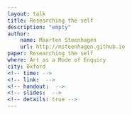```yaml
---
layout: talk
title: Researching the self
description: "empty"
author: 
    name: Maarten Steenhagen
    url: http://msteenhagen.github.io
paper: Researching the self
where: Art as a Mode of Enquiry
city: Oxford
<!-- time: --> 
<!-- link:  -->
<!-- handout:  -->
<!-- slides:  -->
<!-- details: true -->
---
```

